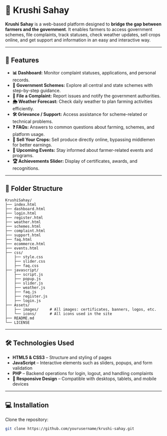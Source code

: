 # 🌾 Krushi Sahay

**Krushi Sahay** is a web-based platform designed to **bridge the gap between farmers and the government**. It enables farmers to access government schemes, file complaints, track statuses, check weather updates, sell crops online, and get support and information in an easy and interactive way.

---

## 🚀 Features

- **📊 Dashboard:** Monitor complaint statuses, applications, and personal records.  
- **📜 Government Schemes:** Explore all central and state schemes with step-by-step guidance.  
- **📨 File a Complaint:** Report issues and notify the government authorities.  
- **🌦️ Weather Forecast:** Check daily weather to plan farming activities efficiently.  
- **🛠️ Grievance / Support:** Access assistance for scheme-related or technical problems.  
- **❓ FAQs:** Answers to common questions about farming, schemes, and platform usage.  
- **🌾 Sell Your Crops:** Sell produce directly online, bypassing middlemen for better earnings.  
- **📅 Upcoming Events:** Stay informed about farmer-related events and programs.  
- **🏆 Achievements Slider:** Display of certificates, awards, and recognitions.

---

## 📁 Folder Structure
```
KrushiSahay/
├── index.html
├── dashboard.html
├── login.html
├── register.html
├── weather.html
├── schemes.html
├── complaint.html
├── support.html
├── faq.html
├── ecommerce.html
├── events.html
├── css/
│   ├── style.css
│   ├── slider.css
│   ├── faq.css
├── javascript/
│   ├── script.js
│   ├── popup.js
│   ├── slider.js
│   ├── weather.js
│   ├── faq.js
│   ├── register.js
│   ├── login.js
├── Assets/
│   ├── images/     # All images: certificates, banners, logos, etc.
│   └── icons/      # All icons used in the site
├── README.md
└── LICENSE

```
---

## 🛠️ Technologies Used

- **HTML5 & CSS3** – Structure and styling of pages  
- **JavaScript** – Interactive elements such as sliders, popups, and form validation  
- **PHP** – Backend operations for login, logout, and handling complaints  
- **📱 Responsive Design** – Compatible with desktops, tablets, and mobile devices  

---

## 💻 Installation

Clone the repository:  
```bash
git clone https://github.com/yourusername/krushi-sahay.git
